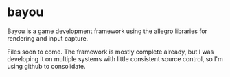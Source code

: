 # bayou
Bayou is a game development framework using the allegro
libraries for rendering and input capture.

Files soon to come. The framework is mostly complete already, but I
was developing it on multiple systems with little consistent source control,
so I'm using github to consolidate.
